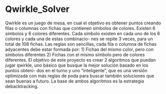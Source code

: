 # Qwirkle_Solver
Qwirkle es un juego de mesa, en cual el objetivo es obtener puntos creando filas o columnas con fichas que contienen símbolos
de colores. Existen 6 símbolos y 6 colores diferentes. Cada símbolo existen en cada uno de los 6 colores y cada una de estas combinacio-
nes
se repite 3 veces, para un total de 108 fichas. Las reglas son sencillas, cada fila o columna de fichas adyacentes debe estar formada por:
	1) Fichas del mismo color, pero con símbolos diferentes
	2) Fichas con el mismo símbolo pero de colores diferentes.
El objetivo de este proyecto es crear 2 algoritmos que puedan jugar qwirkle, uno básico que busque la mejor solución basado en los puntos obteni-
dos en el turno y uno ”inteligente”, que es una versión optimizada con más reglas de poda para buscar también soluciones que sean 
buenas a futuro. La base de ambos algoritmos es la estrategia debacktracking.
